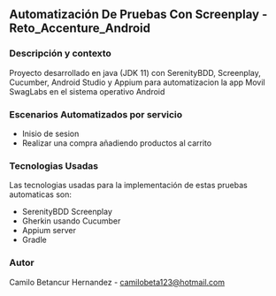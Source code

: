 ## Automatización De Pruebas Con Screenplay - Reto_Accenture_Android

### Descripción y contexto

Proyecto desarrollado en java (JDK 11) con SerenityBDD, Screenplay, Cucumber, Android Studio
y Appium para automatizacion la app Movil SwagLabs en el sistema operativo Android


### Escenarios Automatizados por servicio
* Inisio de sesion 
* Realizar una compra añadiendo productos al carrito

### Tecnologias Usadas

Las tecnologias usadas para la implementación de estas pruebas automaticas son:

* SerenityBDD Screenplay
* Gherkin usando Cucumber
* Appium server
* Gradle

### Autor
Camilo Betancur Hernandez - camilobeta123@hotmail.com